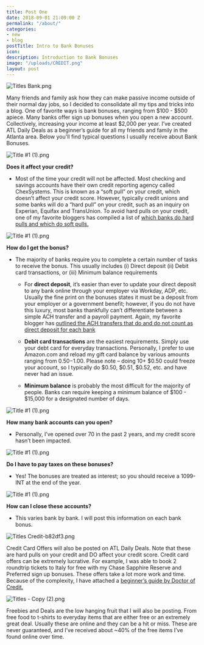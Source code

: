 ```yaml
---
title: Post One
date: 2018-09-01 21:09:00 Z
permalink: "/about/"
categories:
- new
- blog
postTitle: Intro to Bank Bonuses
icon: 
description: Introduction to Bank Bonuses
image: "/uploads/CREDIT.png"
layout: post
---
```


![Titles Bank.png](/uploads/Titles%20Bank.png)

Many friends and family ask how they can make passive income outside of their normal day jobs, so I decided to consolidate all my tips and tricks into a blog. One of favorite ways is bank bonuses, ranging from $100 - $500 apiece. Many banks offer sign up bonuses when you open a new account. Collectively, increasing your income at least $2,000 per year. I’ve created ATL Daily Deals as a beginner’s guide for all my friends and family in the Atlanta area. Below you'll find typical questions I usually receive about Bank Bonuses.

![Title #1 (1).png](/uploads/Title%20%231%20(1).png)

**Does it affect your credit?**

* Most of the time your credit will not be affected. Most checking and savings accounts have their own credit reporting agency called ChexSystems. This is known as a “soft pull” on your credit, which doesn’t affect your credit score. However, typically credit unions and some banks will do a “hard pull” on your credit, such as an inquiry on Experian, Equifax and TransUnion. To avoid hard pulls on your credit, one of my favorite bloggers has compiled a list of [which banks do hard pulls and which do soft pulls.](https://www.doctorofcredit.com/bank-accounts/is-opening-a-bank-account-a-soft-or-hard-pull/)

![Title #1 (1).png](/uploads/Title%20%231%20(1).png)

**How do I get the bonus?**

* The majority of banks require you to complete a certain number of tasks to receive the bonus. This usually includes (i) Direct deposit (ii) Debit card transactions, or (iii) Minimum balance requirements

  * For **direct deposit**, it’s easier than ever to update your direct deposit to any bank online through your employer via Workday, ADP, etc. Usually the fine print on the bonuses states it must be a deposit from your employer or a government benefit; however, if you do not have this luxury, most banks thankfully can’t differentiate between a simple ACH transfer and a payroll payment. Again, my favorite blogger has [outlined the ACH transfers that do and do not count as direct deposit for each bank](https://www.doctorofcredit.com/knowledge-base/list-methods-banks-count-direct-deposits/)

  * **Debit card transactions** are the easiest requirements. Simply use your debt card for everyday transactions. Personally, I prefer to use Amazon.com and reload my gift card balance by various amounts ranging from $0.50-$1.00. Please note – doing 10\+ $0.50 could freeze your account, so I typically do $0.50, $0.51, $0.52, etc. and have never had an issue.

  * **Minimum balance** is probably the most difficult for the majority of people. Banks can require keeping a minimum balance of $100 - $15,000 for a designated number of days.

![Title #1 (1).png](/uploads/Title%20%231%20(1).png)

**How many bank accounts can you open?**

* Personally, I’ve opened over 70 in the past 2 years, and my credit score hasn’t been impacted.

![Title #1 (1).png](/uploads/Title%20%231%20(1).png)

**Do I have to pay taxes on these bonuses?**

* Yes! The bonuses are treated as interest; so you should receive a 1099-INT at the end of the year.

![Title #1 (1).png](/uploads/Title%20%231%20(1).png)

**How can I close these accounts?**

* This varies bank by bank. I will post this information on each bank bonus.

![Titles Credit-b82df3.png](/uploads/Titles%20Credit-b82df3.png)

Credit Card Offers will also be posted on ATL Daily Deals. Note that these are hard pulls on your credit and DO affect your credit score. Credit card offers can be extremely lucrative. For example, I was able to book 2 roundtrip tickets to Italy for free with my Chase Sapphire Reserve and Preferred sign up bonuses. These offers take a lot more work and time. Because of the complexity, I have attached a [beginner’s guide by Doctor of Credit.](https://www.doctorofcredit.com/credit-card-reference-pages/)

![Titles - Copy (2).png](/uploads/Titles%20-%20Copy%20(2).png)

Freebies and Deals are the low hanging fruit that I will also be posting. From free food to t-shirts to everyday items that are either free or an extremely great deal. Usually these are online and they can be a hit or miss. These are never guaranteed, and I’ve received about \~40% of the free items I’ve found online over time.